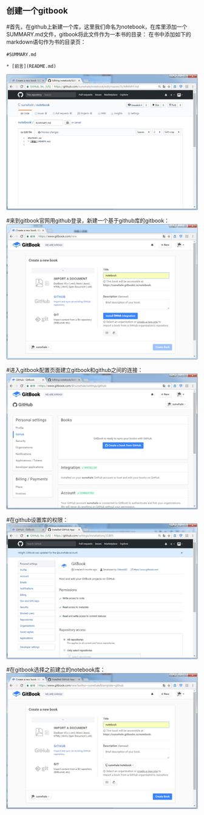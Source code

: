## 创建一个gitbook

#首先，在github上新建一个库，这里我们命名为notebook，在库里添加一个SUMMARY.md文件，gitbook将此文件作为一本书的目录：
在书中添加如下的markdown语句作为书的目录页：

`#SUMMARY.md`

`* [前言](README.md)`

![](/assets/github.jpg)

#来到gitbook官网用github登录，新建一个基于github库的gitbook：
![](/assets/gitbook.jpg)

#进入gitbook配置页面建立gitbook和github之间的连接：
![](/assets/gitbook2.jpg)

#在github设置库的权限：
![](/assets/github_settings.jpg)

#在gitbook选择之前建立的notebook库：
![](/assets/gitbook3.jpg)
